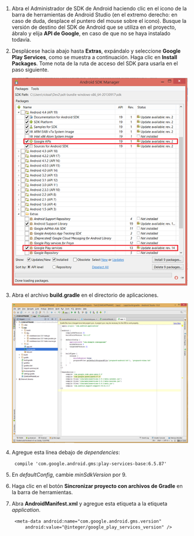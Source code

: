 ﻿1. Abra el Administrador de SDK de Android haciendo clic en el icono de la barra de herramientas de Android Studio (en el extremo derecho: en caso de duda, desplace el puntero del mouse sobre el icono). Busque la versión de destino del SDK de Android que se utiliza en el proyecto, ábralo y elija **API de Google**, en caso de que no se haya instalado todavía.

2. Desplácese hacia abajo hasta **Extras**, expándalo y seleccione **Google Play Services**, como se muestra a continuación. Haga clic en **Install Packages**. Tome nota de la ruta de acceso del SDK para usarla en el paso siguiente. 

   	![](./media/notification-hubs-android-get-started/notification-hub-create-android-app4.png)


3. Abra el archivo **build.gradle** en el directorio de aplicaciones.

	![](./media/mobile-services-android-get-started-push/android-studio-push-build-gradle.png)

4. Agregue esta línea debajo de *dependencies*: 

   		compile 'com.google.android.gms:play-services-base:6.5.87'

5. En *defaultConfig*, cambie *minSdkVersion* por 9.
 
6. Haga clic en el botón **Sincronizar proyecto con archivos de Gradle** en la barra de herramientas.

7. Abra **AndroidManifest.xml** y agregue esta etiqueta a la etiqueta *application*.

        <meta-data android:name="com.google.android.gms.version"
            android:value="@integer/google_play_services_version" />
 





<!--HONumber=45--> 
